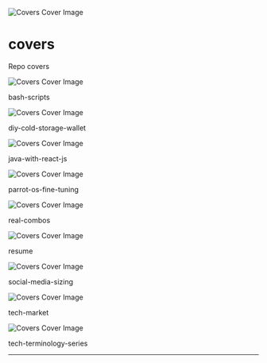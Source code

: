 ![Covers Cover Image](https://raw.githubusercontent.com/fullstackleo777/covers/refs/heads/main/covers/covers/cover_covers.png)

# covers

Repo covers

![Covers Cover Image](https://raw.githubusercontent.com/fullstackleo777/covers/refs/heads/main/covers/bash-scripts/cover_bash-scripts.png)

bash-scripts

![Covers Cover Image](https://raw.githubusercontent.com/fullstackleo777/covers/refs/heads/main/covers/diy-cold-storage-wallet/cover_diy-cold-storage-wallet.png)

diy-cold-storage-wallet

![Covers Cover Image](https://raw.githubusercontent.com/fullstackleo777/covers/refs/heads/main/covers/java-with-react-js/cover_java-with-react-js.png)

java-with-react-js

![Covers Cover Image](https://raw.githubusercontent.com/fullstackleo777/covers/refs/heads/main/covers/parrot-os-fine-tuning/cover_parrot-os-fine-tuning.png)

parrot-os-fine-tuning

![Covers Cover Image](https://raw.githubusercontent.com/fullstackleo777/covers/refs/heads/main/covers/real-combos/cover_real-combos.png)

real-combos

![Covers Cover Image](https://raw.githubusercontent.com/fullstackleo777/covers/refs/heads/main/covers/resume/cover_resume.png)

resume

![Covers Cover Image](https://raw.githubusercontent.com/fullstackleo777/covers/refs/heads/main/covers/social-media-sizing/cover_social-media-sizing.png)

social-media-sizing

![Covers Cover Image](https://raw.githubusercontent.com/fullstackleo777/covers/refs/heads/main/covers/tech-market/cover_tech-market.png)

tech-market

![Covers Cover Image](https://raw.githubusercontent.com/fullstackleo777/covers/refs/heads/main/covers/tech-terminology-series/cover_tech-terminology-series.png)

tech-terminology-series

<!-- ![Covers Cover Image](https://raw.githubusercontent.com/fullstackleo777/covers/refs/heads/main/covers//cover_.png) -->

___